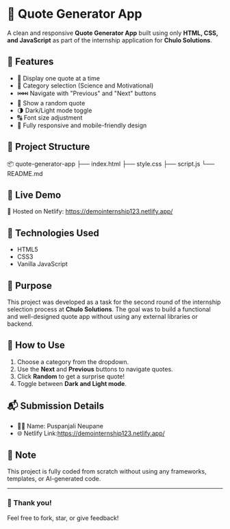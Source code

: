 # 🌟 Quote Generator App

A clean and responsive **Quote Generator App** built using only **HTML, CSS, and JavaScript** as part of the internship application for **Chulo Solutions**.

## 🔮 Features

- 🔁 Display one quote at a time
- 📂 Category selection (Science and Motivational)
- ⏮️⏭️ Navigate with "Previous" and "Next" buttons
- 🎲 Show a random quote
- 🌗 Dark/Light mode toggle
- 🔠 Font size adjustment
- 📱 Fully responsive and mobile-friendly design

## 📁 Project Structure

📦 quote-generator-app
├── index.html
├── style.css
├── script.js
└── README.md


## 🚀 Live Demo

🔗 Hosted on Netlify: https://demointernship123.netlify.app/


## 🔧 Technologies Used

- HTML5
- CSS3
- Vanilla JavaScript

## 🎯 Purpose

This project was developed as a task for the second round of the internship selection process at **Chulo Solutions**. The goal was to build a functional and well-designed quote app without using any external libraries or backend.

## 🧠 How to Use

1. Choose a category from the dropdown.
2. Use the **Next** and **Previous** buttons to navigate quotes.
3. Click **Random** to get a surprise quote!
4. Toggle between **Dark and Light mode**.

## 📬 Submission Details

- 👩‍💻 Name: Puspanjali Neupane
- 🌐 Netlify Link:https://demointernship123.netlify.app/

## 📌 Note

This project is fully coded from scratch without using any frameworks, templates, or AI-generated code.

---

### 👏 Thank you!

Feel free to fork, star, or give feedback!
